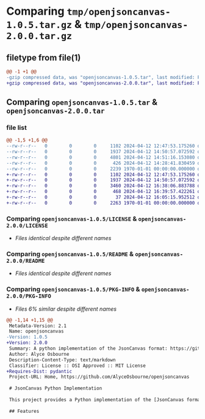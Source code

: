 # Comparing `tmp/openjsoncanvas-1.0.5.tar.gz` & `tmp/openjsoncanvas-2.0.0.tar.gz`

## filetype from file(1)

```diff
@@ -1 +1 @@
-gzip compressed data, was "openjsoncanvas-1.0.5.tar", last modified: Fri Jan  1 00:00:00 2016, max compression
+gzip compressed data, was "openjsoncanvas-2.0.0.tar", last modified: Fri Jan  1 00:00:00 2016, max compression
```

## Comparing `openjsoncanvas-1.0.5.tar` & `openjsoncanvas-2.0.0.tar`

### file list

```diff
@@ -1,5 +1,6 @@
--rw-r--r--   0        0        0     1102 2024-04-12 12:47:53.175260 openjsoncanvas-1.0.5/LICENSE
--rw-r--r--   0        0        0     1937 2024-04-12 14:50:57.072592 openjsoncanvas-1.0.5/README
--rw-r--r--   0        0        0     4801 2024-04-12 14:51:16.153080 openjsoncanvas-1.0.5/openjsoncanvas.py
--rw-r--r--   0        0        0      426 2024-04-12 14:28:41.830459 openjsoncanvas-1.0.5/pyproject.toml
--rw-r--r--   0        0        0     2239 1970-01-01 00:00:00.000000 openjsoncanvas-1.0.5/PKG-INFO
+-rw-r--r--   0        0        0     1102 2024-04-12 12:47:53.175260 openjsoncanvas-2.0.0/LICENSE
+-rw-r--r--   0        0        0     1937 2024-04-12 14:50:57.072592 openjsoncanvas-2.0.0/README
+-rw-r--r--   0        0        0     3460 2024-04-12 16:38:06.883788 openjsoncanvas-2.0.0/openjsoncanvas.py
+-rw-r--r--   0        0        0      468 2024-04-12 16:39:57.422261 openjsoncanvas-2.0.0/pyproject.toml
+-rw-r--r--   0        0        0       37 2024-04-12 16:05:15.952512 openjsoncanvas-2.0.0/run.py
+-rw-r--r--   0        0        0     2263 1970-01-01 00:00:00.000000 openjsoncanvas-2.0.0/PKG-INFO
```

### Comparing `openjsoncanvas-1.0.5/LICENSE` & `openjsoncanvas-2.0.0/LICENSE`

 * *Files identical despite different names*

### Comparing `openjsoncanvas-1.0.5/README` & `openjsoncanvas-2.0.0/README`

 * *Files identical despite different names*

### Comparing `openjsoncanvas-1.0.5/PKG-INFO` & `openjsoncanvas-2.0.0/PKG-INFO`

 * *Files 6% similar despite different names*

```diff
@@ -1,14 +1,15 @@
 Metadata-Version: 2.1
 Name: openjsoncanvas
-Version: 1.0.5
+Version: 2.0.0
 Summary: A python implementation of the JsonCanvas format: https://github.com/obsidianmd/jsoncanvas/blob/main/spec/1.0.md
 Author: Alyce Osbourne
 Description-Content-Type: text/markdown
 Classifier: License :: OSI Approved :: MIT License
+Requires-Dist: pydantic
 Project-URL: Home, https://github.com/AlyceOsbourne/openjsoncanvas
 
 # JsonCanvas Python Implementation
 
 This project provides a Python implementation of the [JsonCanvas format](https://github.com/obsidianmd/jsoncanvas/blob/main/spec/1.0.md), designed to enable the creation, manipulation, and serialization of a structured canvas representation. It is built using Python's `dataclasses` for easy data management and supports various node types including Text, File, Link, Group, and Edge elements.
 
 ## Features
```

